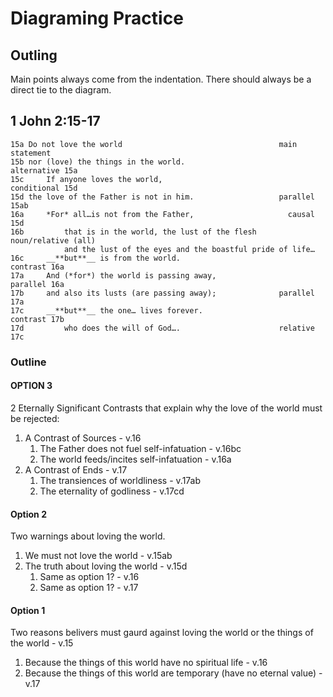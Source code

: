# Diagraming Practice

## Outling

Main points always come from the indentation. There should always be a direct tie to the diagram. 

## 1 John 2:15-17

```
15a Do not love the world                                   main statement
15b nor (love) the things in the world.                     alternative 15a
15c     If anyone loves the world,                          conditional 15d
15d the love of the Father is not in him.                   parallel 15ab
16a     *For* all…is not from the Father,                     causal  15d
16b         that is in the world, the lust of the flesh     noun/relative (all)
            and the lust of the eyes and the boastful pride of life…
16c     __**but**__ is from the world.                              contrast 16a
17a     And (*for*) the world is passing away, ​​​​​​​​                     parallel 16a
17b     and also its lusts (are passing away);              parallel 17a
17c     __**but**__ the one… lives forever.                         contrast 17b
17d         who does the will of God….                      relative 17c 
```

### Outline

#### OPTION 3

2 Eternally Significant Contrasts that explain why the love of the world must be rejected:
1. A Contrast of Sources - v.16
    1. The Father does not fuel self-infatuation - v.16bc
    1. The world feeds/incites self-infatuation - v.16a
1. A Contrast of Ends - v.17
    1. The transiences of worldliness - v.17ab
    1. The eternality of godliness - v.17cd

#### Option 2

Two warnings about loving the world. 

1. We must not love the world - v.15ab
1. The truth about loving the world - v.15d 
    1. Same as option 1? - v.16
    1. Same as option 1? - v.17

#### Option 1

Two reasons belivers must gaurd against loving the world or the things of the world - v.15

1. Because the things of this world have no spiritual life - v.16
1. Because the things of this world are temporary (have no eternal value) - v.17
